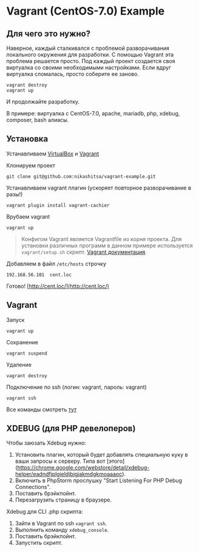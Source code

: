 Vagrant (CentOS-7.0) Example
==========================================================

Для чего это нужно?
-------------------
Наверное, каждый сталкивался с проблемой разворачивания локального окружения для разработки.
С помощью Vagrant эта проблема решается просто. Под каждый проект создается своя виртуалка со своими необходимыми настройками. Если вдруг виртуалка сломалась, просто соберите ее заново.

```
vagrant destroy
vagrant up
```
И продолжайте разработку.

В примере: виртуалка с CentOS-7.0, apache, mariadb, php, xdebug, composer, bash алиасы.

Установка
-------------------

Устанавливаем [VirtualBox](https://www.virtualbox.org/wiki/Downloads) и [Vagrant](http://www.vagrantup.com/downloads)

Клонируем проект

```
git clone git@github.com:nikashitsa/vagrant-example.git
```

Устанавливаем vagrant плагин (ускоряет повторное разворачивание в разы!)

```
vagrant plugin install vagrant-cachier
```

Врубаем vagrant

```
vagrant up
```

> Конфигом Vagrant является Vagrantfile из корня проекта.
> Для установки различных программ в данном примере используется `vagrant/setup.sh` скрипт. [Vagrant документация](https://docs.vagrantup.com/v2/).

Добавляем в файл `/etc/hosts` строчку

```
192.168.56.101	cent.loc
```

Готово! [http://cent.loc/](http://cent.loc/)

Vagrant
-------------------

Запуск

```
vagrant up
```

Сохранение

```
vagrant suspend
```

Удаление

```
vagrant destroy
```

Подключение по ssh (логин: vagrant, пароль: vagrant)

```
vagrant ssh
```

Все команды смотреть [тут](https://docs.vagrantup.com/v2/cli/index.html)

XDEBUG (для PHP девелоперов)
-------------------

Чтобы заюзать Xdebug нужно:

1. Установить плагин, который будет добавлять специальную куку в ваши запросы к серверу. Типа вот [этого] (https://chrome.google.com/webstore/detail/xdebug-helper/eadndfjplgieldjbigjakmdgkmoaaaoc). 
2. Включить в PhpStorm прослушку "Start Listening For PHP Debug Connections".
3. Поставить брэйкпойнт.
4. Перезагрузить страницу в браузере.

Xdebug для CLI .php скрипта:

1. Зайти в Vagrant по ssh `vagrant ssh`.
2. Выполнить команду `xdebug_console`.
3. Поставить брэйкпойнт.
4. Запустить скрипт.
